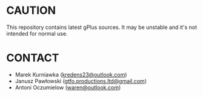 # CAUTION #

This repository contains latest gPlus sources. It may be unstable and it's not intended for normal use.

# CONTACT #
* Marek Kurniawka (kredens23@outlook.com)
* Janusz Pawłowski (gtfo.productions.ltd@gmail.com)
* Antoni Oczumielow (waren@outlook.com)